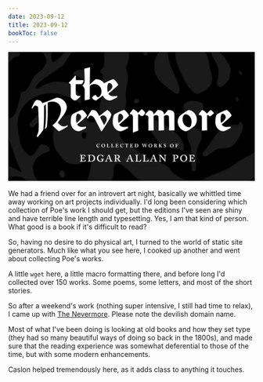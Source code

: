 ```yaml
---
date: 2023-09-12
title: 2023-09-12
bookToc: false
---
```

![The Nevermore Library](opengraph.webp)

We had a friend over for an introvert art night, basically we whittled time away working on art projects individually. I'd long been considering which collection of Poe's work I should get, but the editions I've seen are shiny and have terrible line length and typesetting. Yes, I am that kind of person. What good is a book if it's difficult to read?

So, having no desire to do physical art, I turned to the world of static site generators. Much like what you see here, I cooked up another and went about collecting Poe's works. 

A little `wget` here, a little macro formatting there, and before long I'd collected over 150 works. Some poems, some letters, and most of the short stories.

So after a weekend's work (nothing super intensive, I still had time to relax), I came up with [The Nevermore](https://nevermore.rip). Please note the devilish domain name.

Most of what I've been doing is looking at old books and how they set type (they had so many beautiful ways of doing so back in the 1800s), and made sure that the reading experience was somewhat deferential to those of the time, but with some modern enhancements. 

Caslon helped tremendously here, as it adds class to anything it touches.